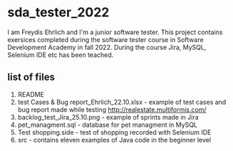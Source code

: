 # sda_tester_2022

I am Freydis Ehrlich and I'm a junior software tester. This project contains exersices completed during the software tester course in Software Development Academy in fall 2022. During the course Jira, MySQL, Selenium IDE etc has been teached.


## list of files
1. README
2. test Cases & Bug report_Ehrlich_22.10.xlsx - example of test cases and bug report made while testing http://realestate.multiformis.com/
3. backlog_test_Jira_25.10.png - example of sprints made in Jira
4. pet_managment.sql - database for pet managment in MySQL
5. Test shopping.side - test of shopping recorded with Selenium IDE
6. src - contains eleven examples of Java code in the beginner level
